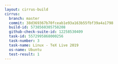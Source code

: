 ```yaml
---
layout: cirrus-build
cirrus:
  branch: master
  commit: 38d369367b70fceab1e93a163b55fbf39a4a1798
  build-id: 5738560305758208
  github-check-suite-id: 12258530409
  task-id: 5572995868000256
  task-number: 3
  task-name: Linux - TeX Live 2019
  os-name: Ubuntu
  test-result: 1
---
```

